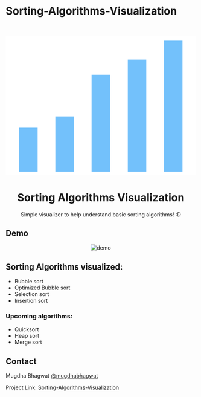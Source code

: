 # Sorting-Algorithms-Visualization
<br />
<p align="center">
  <a href="https://github.com/bhagwatmugdha/Sorting-Algorithms-Visualization">
    <img src="sortingAlgorithmsVisualizerFavicon.png" alt="Logo">
  </a>

  <h1 align="center">Sorting Algorithms Visualization</h1>

  <p align="center">
    Simple visualizer to help understand basic sorting algorithms! :D
    <br />
  </p>
</p>

## Demo
<p align="center">
<img width=900px src="demo.webm" alt="demo">
<p>
  
## Sorting Algorithms visualized:
* Bubble sort
* Optimized Bubble sort
* Selection sort
* Insertion sort

### Upcoming algorithms:
* Quicksort
* Heap sort
* Merge sort






<!-- CONTACT -->
## Contact

Mugdha Bhagwat
[@mugdhabhagwat](https://www.linkedin.com/in/mugdhabhagwat/)

Project Link: [Sorting-Algorithms-Visualization](https://github.com/bhagwatmugdha/Sorting-Algorithms-Visualization)
